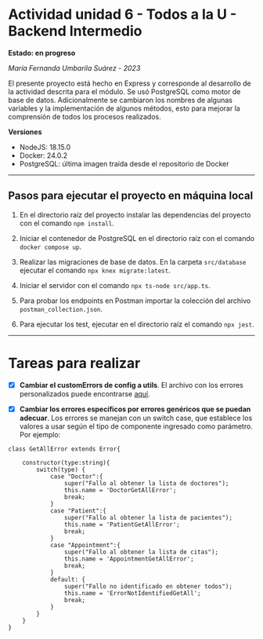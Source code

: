 # Actividad unidad 6 - Todos a la U - Backend Intermedio

**Estado: en progreso**

*María Fernanda Umbarila Suárez - 2023*

El presente proyecto está hecho en Express y corresponde al desarrollo de la actividad descrita para el módulo. Se usó PostgreSQL como motor de base de datos. Adicionalmente se cambiaron los nombres de algunas variables y la implementación de algunos métodos, esto para mejorar la comprensión de todos los procesos realizados.

**Versiones**

+ NodeJS: 18.15.0
+ Docker: 24.0.2
+ PostgreSQL: última imagen traída desde el repositorio de Docker

---

## Pasos para ejecutar el proyecto en máquina local

1. En el directorio raíz del proyecto instalar las dependencias del proyecto con el comando `npm install`.

2. Iniciar el contenedor de PostgreSQL en el directorio raíz con el comando `docker compose up`.

3. Realizar las migraciones de base de datos. En la carpeta `src/database` ejecutar el comando `npx knex migrate:latest`.

4. Iniciar el servidor con el comando `npx ts-node src/app.ts`.

5. Para probar los endpoints en Postman importar la colección del archivo `postman_collection.json`.

6. Para ejecutar los test, ejecutar en el directorio raíz el comando `npx jest`.

---

# Tareas para realizar

- [x] **Cambiar el customErrors de config a utils**. El archivo con los errores personalizados puede encontrarse [aquí](https://github.com/MariaFernandaUmbarila/ClinicaBackend/blob/main/src/utils/customerrors.ts).

- [x] **Cambiar los errores específicos por errores genéricos que se puedan adecuar**. Los errores se manejan con un switch case, que establece los valores a usar según el tipo de componente ingresado como parámetro. Por ejemplo:

```
class GetAllError extends Error{

    constructor(type:string){
        switch(type) { 
            case "Doctor":{ 
                super("Fallo al obtener la lista de doctores");
                this.name = 'DoctorGetAllError';
                break; 
            } 
            case "Patient":{ 
                super("Fallo al obtener la lista de pacientes");
                this.name = 'PatientGetAllError';
                break; 
            } 
            case "Appointment":{ 
                super("Fallo al obtener la lista de citas");
                this.name = 'AppointmentGetAllError';
                break; 
            } 
            default: { 
                super("Fallo no identificado en obtener todos");
                this.name = 'ErrorNotIdentifiedGetAll';
                break; 
            } 
        }         
    }
}
```